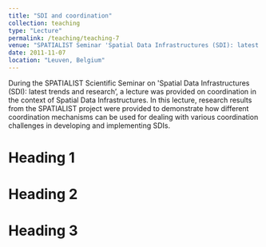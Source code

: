 ```yaml
---
title: "SDI and coordination"
collection: teaching
type: "Lecture"
permalink: /teaching/teaching-7
venue: "SPATIALIST Seminar 'Spatial Data Infrastructures (SDI): latest trends and research’,"
date: 2011-11-07
location: "Leuven, Belgium"
---
```


During the SPATIALIST Scientific Seminar on 'Spatial Data Infrastructures (SDI): latest trends and research’, a lecture was provided on coordination in the context of Spatial Data Infrastructures. In this lecture, research results from the SPATIALIST project were provided to demonstrate how different coordination mechanisms can be used for dealing with various coordination challenges in developing and implementing SDIs. 

Heading 1
======

Heading 2
======

Heading 3
======
